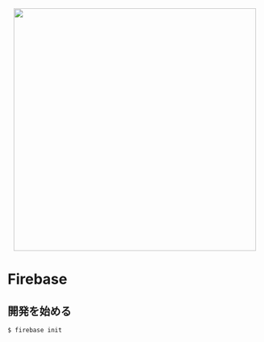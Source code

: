 <div align="center">
<a href="https://firebase.google.com/?hl=ja" target="blank"><img src="https://firebase.google.com/static/images/brand-guidelines/logo-standard.png" width="480" /></a>
</div>

# Firebase

## 開発を始める

```shell
$ firebase init
```

